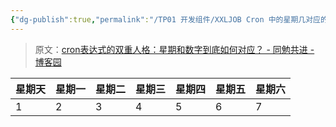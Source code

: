 ```yaml
---
{"dg-publish":true,"permalink":"/TP01 开发组件/XXLJOB Cron 中的星期几对应的数字/","dgPassFrontmatter":true,"created":"2024-06-14T11:40:49.341+08:00","updated":"2024-10-15T17:22:34.230+08:00"}
---
```


>原文：[cron表达式的双重人格：星期和数字到底如何对应？ - 同勉共进 - 博客园](https://www.cnblogs.com/zpcdbky/p/15357819.html)

| 星期天 | 星期一 | 星期二 | 星期三 | 星期四 | 星期五 | 星期六 |
| --- | --- | --- | --- | --- | --- | --- |
| 1   | 2   | 3   | 4   | 5   | 6   | 7   |
